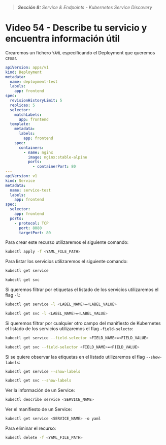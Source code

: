 > _**Sección 8:** Service & Endpoints - Kubernetes Service Discovery_

# Video 54 - Describe tu servicio y encuentra información útil

Crearemos un fichero `YAML` especificando el Deployment que queremos crear.

```yaml
apiVersion: apps/v1
kind: Deployment
metadata:
  name: deployment-test
  labels:
    app: frontend
spec:
  revisionHistoryLimit: 5
  replicas: 5
  selector:
    matchLabels:
      app: frontend
  template:
    metadata:
      labels:
        app: frontend
    spec:
      containers:
        - name: nginx
          image: nginx:stable-alpine
          ports:
            - containerPort: 80
---
apiVersion: v1
kind: Service
metadata:
  name: service-test
  labels:
    app: frontend
spec:
  selector:
    app: frontend
  ports:
    - protocol: TCP
      port: 8080
      targetPort: 80
```

Para crear este recurso utilizaremos el siguiente comando:

```bash
kubectl apply -f <YAML_FILE_PATH>
```

Para listar los servicios utilizaremos el siguiente comando:

```bash
kubectl get service
```

```bash
kubectl get svc
```

Si queremos filtrar por etiquetas el listado de los servicios utilizaremos el flag `-l`:

```bash
kubectl get service -l <LABEL_NAME>=<LABEL_VALUE>
```

```bash
kubectl get svc -l <LABEL_NAME>=<LABEL_VALUE>
```

Si queremos filtrar por cualquier otro campo del manifiesto de Kubernetes el listado de los servicios utilizaremos el flag `-field-selecto`:

```bash
kubectl get service --field-selector <FIELD_NAME>=<FIELD_VALUE>
```

```bash
kubectl get svc --field-selector <FIELD_NAME>=<FIELD_VALUE>
```

Si se quiere observar las etiquetas en el listado utilizaremos el flag `--show-labels`:

```bash
kubectl get service --show-labels
```

```bash
kubectl get svc --show-labels
```

Ver la información de un Service:

```bash
kubectl describe service <SERVICE_NAME>
```

Ver el manifiesto de un Service:

```bash
kubectl get service <SERVICE_NAME> -o yaml
```

Para eliminar el recurso:

```bash
kubectl delete -f <YAML_FILE_PATH>
```